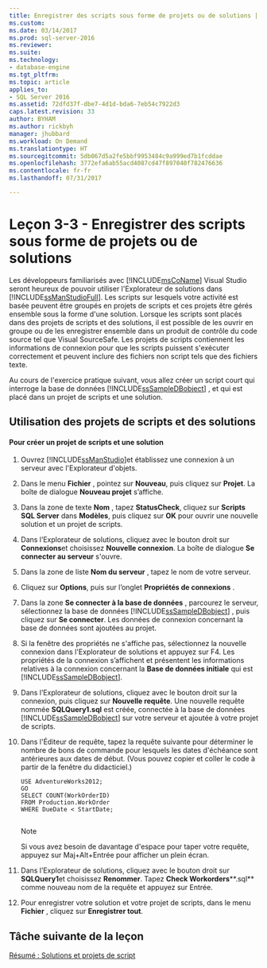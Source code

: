 ```yaml
---
title: Enregistrer des scripts sous forme de projets ou de solutions | Microsoft Docs
ms.custom: 
ms.date: 03/14/2017
ms.prod: sql-server-2016
ms.reviewer: 
ms.suite: 
ms.technology:
- database-engine
ms.tgt_pltfrm: 
ms.topic: article
applies_to:
- SQL Server 2016
ms.assetid: 72dfd37f-dbe7-4d1d-bda6-7eb54c7922d3
caps.latest.revision: 33
author: BYHAM
ms.author: rickbyh
manager: jhubbard
ms.workload: On Demand
ms.translationtype: HT
ms.sourcegitcommit: 5db067d5a2fe5bbf9953484c9a999ed7b1fcddae
ms.openlocfilehash: 3772efa6ab55acd4087cd47f897040f782476636
ms.contentlocale: fr-fr
ms.lasthandoff: 07/31/2017

---
```

# <a name="lesson-3-3---save-scripts-as-projects-or-solutions"></a>Leçon 3-3 - Enregistrer des scripts sous forme de projets ou de solutions
Les développeurs familiarisés avec [!INCLUDE[msCoName](../../includes/msconame-md.md)] Visual Studio seront heureux de pouvoir utiliser l'Explorateur de solutions dans [!INCLUDE[ssManStudioFull](../../includes/ssmanstudiofull-md.md)]. Les scripts sur lesquels votre activité est basée peuvent être groupés en projets de scripts et ces projets être gérés ensemble sous la forme d'une solution. Lorsque les scripts sont placés dans des projets de scripts et des solutions, il est possible de les ouvrir en groupe ou de les enregistrer ensemble dans un produit de contrôle du code source tel que Visual SourceSafe. Les projets de scripts contiennent les informations de connexion pour que les scripts puissent s'exécuter correctement et peuvent inclure des fichiers non script tels que des fichiers texte.  
  
Au cours de l'exercice pratique suivant, vous allez créer un script court qui interroge la base de données [!INCLUDE[ssSampleDBobject](../../includes/sssampledbobject-md.md)] , et qui est placé dans un projet de scripts et une solution.  
  
## <a name="using-script-projects-and-solutions"></a>Utilisation des projets de scripts et des solutions  
  
#### <a name="to-create-a-script-project-and-solution"></a>Pour créer un projet de scripts et une solution  
  
1.  Ouvrez [!INCLUDE[ssManStudio](../../includes/ssmanstudio-md.md)]et établissez une connexion à un serveur avec l'Explorateur d'objets.  
  
2.  Dans le menu **Fichier** , pointez sur **Nouveau**, puis cliquez sur **Projet**. La boîte de dialogue **Nouveau projet** s’affiche.  
  
3.  Dans la zone de texte **Nom** , tapez **StatusCheck**, cliquez sur **Scripts SQL Server** dans **Modèles**, puis cliquez sur **OK** pour ouvrir une nouvelle solution et un projet de scripts.  
  
4.  Dans l’Explorateur de solutions, cliquez avec le bouton droit sur **Connexions**et choisissez **Nouvelle connexion**. La boîte de dialogue **Se connecter au serveur** s'ouvre.  
  
5.  Dans la zone de liste **Nom du serveur** , tapez le nom de votre serveur.  
  
6.  Cliquez sur **Options**, puis sur l’onglet **Propriétés de connexions** .  
  
7.  Dans la zone **Se connecter à la base de données** , parcourez le serveur, sélectionnez la base de données [!INCLUDE[ssSampleDBobject](../../includes/sssampledbobject-md.md)] , puis cliquez sur **Se connecter**. Les données de connexion concernant la base de données sont ajoutées au projet.  
  
8.  Si la fenêtre des propriétés ne s'affiche pas, sélectionnez la nouvelle connexion dans l'Explorateur de solutions et appuyez sur F4. Les propriétés de la connexion s’affichent et présentent les informations relatives à la connexion concernant la **Base de données initiale** qui est [!INCLUDE[ssSampleDBobject](../../includes/sssampledbobject-md.md)].  
  
9. Dans l’Explorateur de solutions, cliquez avec le bouton droit sur la connexion, puis cliquez sur **Nouvelle requête**. Une nouvelle requête nommée **SQLQuery1.sql** est créée, connectée à la base de données [!INCLUDE[ssSampleDBobject](../../includes/sssampledbobject-md.md)] sur votre serveur et ajoutée à votre projet de scripts.  
  
10. Dans l'Éditeur de requête, tapez la requête suivante pour déterminer le nombre de bons de commande pour lesquels les dates d'échéance sont antérieures aux dates de début. (Vous pouvez copier et coller le code à partir de la fenêtre du didacticiel.)  
  
    ```  
    USE AdventureWorks2012;  
    GO  
    SELECT COUNT(WorkOrderID)  
    FROM Production.WorkOrder  
    WHERE DueDate < StartDate;  
  
    ```  
  
    > [!NOTE]  
    > Si vous avez besoin de davantage d'espace pour taper votre requête, appuyez sur Maj+Alt+Entrée pour afficher un plein écran.  
  
11. Dans l’Explorateur de solutions, cliquez avec le bouton droit sur **SQLQuery1**et choisissez **Renommer**. Tapez **Check Workorders****.sql** comme nouveau nom de la requête et appuyez sur Entrée.  
  
12. Pour enregistrer votre solution et votre projet de scripts, dans le menu **Fichier** , cliquez sur **Enregistrer tout**.  
  
## <a name="next-task-in-lesson"></a>Tâche suivante de la leçon  
[Résumé : Solutions et projets de script](../../tools/sql-server-management-studio/lesson-3-4-summary-solutions-and-script-projects.md)  
  
  
  

